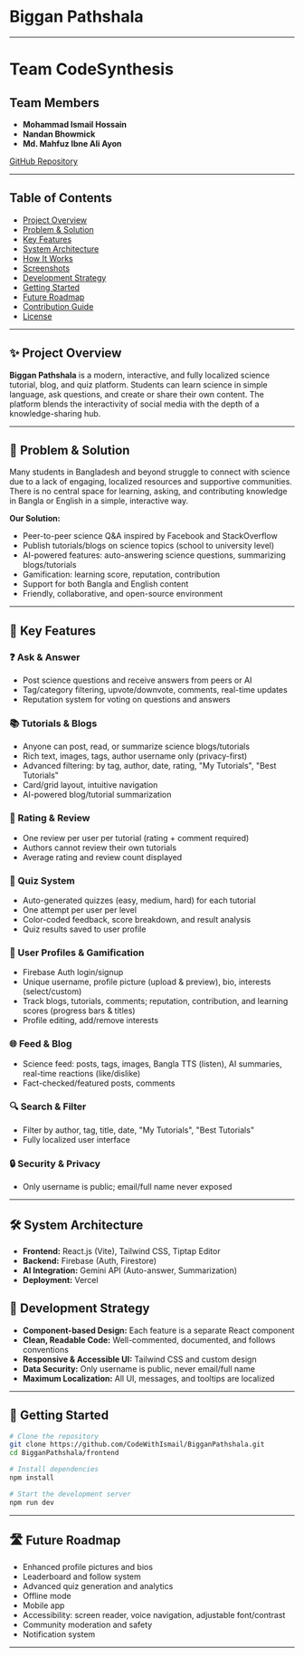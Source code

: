 # Biggan Pathshala

---
# Team CodeSynthesis

## Team Members

- **Mohammad Ismail Hossain**
- **Nandan Bhowmick**
- **Md. Mahfuz Ibne Ali Ayon**

[GitHub Repository](https://github.com/CodeWithIsmail/BigganPathshala)

---

## Table of Contents

- [Project Overview](#project-overview)
- [Problem & Solution](#problem--solution)
- [Key Features](#key-features)
- [System Architecture](#system-architecture)
- [How It Works](#how-it-works)
- [Screenshots](#screenshots)
- [Development Strategy](#development-strategy)
- [Getting Started](#getting-started)
- [Future Roadmap](#future-roadmap)
- [Contribution Guide](#contribution-guide)
- [License](#license)

---

## ✨ Project Overview

**Biggan Pathshala** is a modern, interactive, and fully localized science tutorial, blog, and quiz platform. Students can learn science in simple language, ask questions, and create or share their own content. The platform blends the interactivity of social media with the depth of a knowledge-sharing hub.

---

## 🚩 Problem & Solution

Many students in Bangladesh and beyond struggle to connect with science due to a lack of engaging, localized resources and supportive communities. There is no central space for learning, asking, and contributing knowledge in Bangla or English in a simple, interactive way.

**Our Solution:**

- Peer-to-peer science Q&A inspired by Facebook and StackOverflow
- Publish tutorials/blogs on science topics (school to university level)
- AI-powered features: auto-answering science questions, summarizing blogs/tutorials
- Gamification: learning score, reputation, contribution
- Support for both Bangla and English content
- Friendly, collaborative, and open-source environment

---

## 🌟 Key Features

### ❓ Ask & Answer

- Post science questions and receive answers from peers or AI
- Tag/category filtering, upvote/downvote, comments, real-time updates
- Reputation system for voting on questions and answers

### 📚 Tutorials & Blogs

- Anyone can post, read, or summarize science blogs/tutorials
- Rich text, images, tags, author username only (privacy-first)
- Advanced filtering: by tag, author, date, rating, "My Tutorials", "Best Tutorials"
- Card/grid layout, intuitive navigation
- AI-powered blog/tutorial summarization

### 📝 Rating & Review

- One review per user per tutorial (rating + comment required)
- Authors cannot review their own tutorials
- Average rating and review count displayed

### 🧠 Quiz System

- Auto-generated quizzes (easy, medium, hard) for each tutorial
- One attempt per user per level
- Color-coded feedback, score breakdown, and result analysis
- Quiz results saved to user profile

### 👤 User Profiles & Gamification

- Firebase Auth login/signup
- Unique username, profile picture (upload & preview), bio, interests (select/custom)
- Track blogs, tutorials, comments; reputation, contribution, and learning scores (progress bars & titles)
- Profile editing, add/remove interests

### 🌐 Feed & Blog

- Science feed: posts, tags, images, Bangla TTS (listen), AI summaries, real-time reactions (like/dislike)
- Fact-checked/featured posts, comments

### 🔍 Search & Filter

- Filter by author, tag, title, date, "My Tutorials", "Best Tutorials"
- Fully localized user interface

### 🔒 Security & Privacy

- Only username is public; email/full name never exposed

---

## 🛠️ System Architecture

- **Frontend:** React.js (Vite), Tailwind CSS, Tiptap Editor
- **Backend:** Firebase (Auth, Firestore)
- **AI Integration:** Gemini API (Auto-answer, Summarization)
- **Deployment:** Vercel


## 🧩 Development Strategy

- **Component-based Design:** Each feature is a separate React component
- **Clean, Readable Code:** Well-commented, documented, and follows conventions
- **Responsive & Accessible UI:** Tailwind CSS and custom design
- **Data Security:** Only username is public, never email/full name
- **Maximum Localization:** All UI, messages, and tooltips are localized

---

## 🚀 Getting Started

```bash
# Clone the repository
git clone https://github.com/CodeWithIsmail/BigganPathshala.git
cd BigganPathshala/frontend

# Install dependencies
npm install

# Start the development server
npm run dev
```

---

## 🛣️ Future Roadmap

- Enhanced profile pictures and bios
- Leaderboard and follow system
- Advanced quiz generation and analytics
- Offline mode
- Mobile app
- Accessibility: screen reader, voice navigation, adjustable font/contrast
- Community moderation and safety
- Notification system

---

